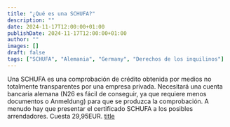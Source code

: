 ```yaml
---
title: "¿Qué es una SCHUFA?"
description: ""
date: 2024-11-17T12:00:00+01:00
publishDate: 2024-11-17T12:00:00+01:00
author: ""
images: []
draft: false
tags: ["SCHUFA", "Alemania", "Germany", "Derechos de los inquilinos"]
---
```

Una SCHUFA es una comprobación de crédito obtenida por medios no totalmente transparentes por una empresa privada. Necesitará una cuenta bancaria alemana (N26 es fácil de conseguir, ya que requiere menos documentos o Anmeldung) para que se produzca la comprobación. A menudo hay que presentar el certificado SCHUFA a los posibles arrendadores. Cuesta 29,95EUR. 
[title](https://www.meineschufa.de/de/)
 
